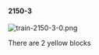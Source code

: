 #### 2150-3
![train-2150-3-0.png](https://github.com/lil-lab/nlvr/raw/master/nlvr/train/images/66/train-2150-3-0.png "train-2150-3-0.png")

There are 2 yellow blocks